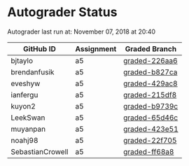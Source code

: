 # Autograder Status
Autograder last run at: November 07, 2018 at 20:40

| GitHub ID | Assignment | Graded Branch |
|-----------|------------|---------------|
| bjtaylo | a5 | [graded-226aa6](https://github.com/Fall2018COMP401-001/a5-bjtaylo/tree/graded-226aa6) | 
| brendanfusik | a5 | [graded-b827ca](https://github.com/Fall2018COMP401-001/a5-brendanfusik/tree/graded-b827ca) | 
| eveshyw | a5 | [graded-429ac8](https://github.com/Fall2018COMP401-001/a5-eveshyw/tree/graded-429ac8) | 
| ianfergu | a5 | [graded-215df8](https://github.com/Fall2018COMP401-001/a5-ianfergu/tree/graded-215df8) | 
| kuyon2 | a5 | [graded-b9739c](https://github.com/Fall2018COMP401-001/a5-kuyon2/tree/graded-b9739c) | 
| LeekSwan | a5 | [graded-65d46c](https://github.com/Fall2018COMP401-001/a5-LeekSwan/tree/graded-65d46c) | 
| muyanpan | a5 | [graded-423e51](https://github.com/Fall2018COMP401-001/a5-muyanpan/tree/graded-423e51) | 
| noahj98 | a5 | [graded-22f705](https://github.com/Fall2018COMP401-001/a5-noahj98/tree/graded-22f705) | 
| SebastianCrowell | a5 | [graded-ff68a8](https://github.com/Fall2018COMP401-001/a5-SebastianCrowell/tree/graded-ff68a8) | 
